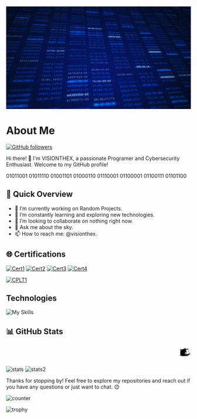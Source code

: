 <p align="center">
  <img width="990" height="280" src="https://github.com/visionthex/SANS2022-Holiday-Hack-Challange/blob/main/Images/code.gif" alt="Code Image">
</p>

# About Me
[![GitHub followers](https://img.shields.io/github/followers/visionthex?style=social)](https://github.com/visionthex)

<p>Hi there! 👋 I'm VISIONTHEX, a passionate Programer and Cybersecurity Enthusiast. Welcome to my GitHub profile!</p>
01011001 01011110 01001101 01000110 01110001 01100001 01100111 01101100 

## 🚀 Quick Overview

- 🔭 I’m currently working on Random Projects.
- 🌱 I’m constantly learning and exploring new technologies.
- 👯 I’m looking to collaborate on nothing right now.
- 💬 Ask me about the sky.
- 📫 How to reach me: @visionthex.

## 🌐 Certifications

[![Cert1](https://img.shields.io/badge/ETAI-ESNT-d73d45?style=flat-square)](https://www.credly.com/badges/fed552da-6138-4a27-bccf-0cf8cbaae45b) [![Cert2](https://img.shields.io/badge/ETAI-ITS-d73d45?style=flat-square)](https://www.credly.com/badges/9b71e96d-fcaa-40d2-a60c-be1845bdd383) [![Cert3](https://img.shields.io/badge/CompTIA-Security%2B-C8202F?style=flat-square)](https://www.credly.com/badges/ad869ffd-30ff-404b-ad3f-bd237bbc4236) [![Cert4](https://img.shields.io/badge/SANS-GFACT-6c2c87?style=flat-square)](https://www.credly.com/badges/dc7700ed-a48a-4e84-93a1-de38fb9f2c0e)

[![CPLT1](https://img.shields.io/badge/APISEC-Fundamentals-275d7a?style=flat-square)](https://www.credly.com/badges/59ce33c2-dc62-458d-a102-8874ffa425ac)

## Technologies

![My Skills](https://skillicons.dev/icons?i=js,html,css,react,py,dotnet,c)


## 📊 GitHub Stats
<p align="right">
  <img width="40" height="40" src="https://github.com/visionthex/SANS2022-Holiday-Hack-Challange/blob/main/Images/R.gif" alt="Cat Image">
</p>

![stats](http://github-profile-summary-cards.vercel.app/api/cards/stats?username=visionthex&theme=github_dark) ![stats2](http://github-profile-summary-cards.vercel.app/api/cards/repos-per-language?username=visionthex&theme=github_dark) 

Thanks for stopping by! Feel free to explore my repositories and reach out if you have any questions or just want to chat. 😊

![counter](https://komarev.com/ghpvc/?username=visionthex&color=0E9C47&style=for-the-badge")

![trophy](https://github-profile-trophy.vercel.app/?username=visionthex&theme=darkhub&no-frame=true&margin-w=10&column=8&rank=SECRET,SSS,SS,S,AAA,AA,A,B)

